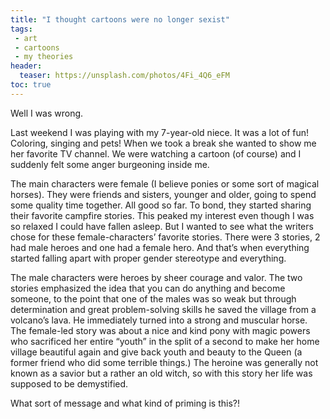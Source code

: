 ```yaml
---
title: "I thought cartoons were no longer sexist"
tags:
 - art
 - cartoons
 - my theories
header:
  teaser: https://unsplash.com/photos/4Fi_4Q6_eFM
toc: true
---  
```


Well I was wrong.

Last weekend I was playing with my 7-year-old niece. It was a lot of fun! Coloring, singing and pets! When we took a break she wanted to show me her favorite TV channel. We were watching a cartoon (of course) and I suddenly felt some anger burgeoning inside me.

The main characters were female (I believe ponies or some sort of magical horses). They were friends and sisters, younger and older, going to spend some quality time together. All good so far. To bond, they started sharing their favorite campfire stories. This peaked my interest even though I was so relaxed I could have fallen asleep. But I wanted to see what the writers chose for these female-characters’ favorite stories. There were 3 stories, 2 had male heroes and one had a female hero. And that’s when everything started falling apart with proper gender stereotype and everything.

The male characters were heroes by sheer courage and valor. The two stories emphasized the idea that you can do anything and become someone, to the point that one of the males was so weak but through determination and great problem-solving skills he saved the village from a volcano’s lava. He immediately turned into a strong and muscular horse. The female-led story was about a nice and kind pony with magic powers who sacrificed her entire “youth” in the split of a second to make her home village beautiful again and give back youth and beauty to the Queen (a former friend who did some terrible things.) The heroine was generally not known as a savior but a rather an old witch, so with this story her life was supposed to be demystified.

What sort of message and what kind of priming is this?!